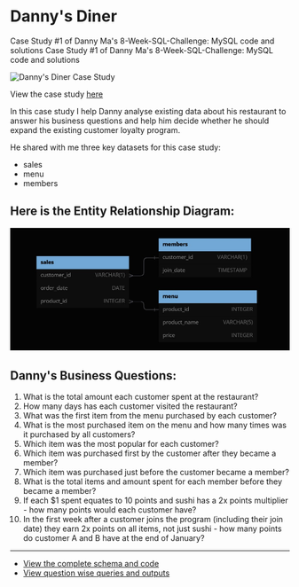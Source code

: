 # Danny's Diner
Case Study #1 of Danny Ma's 8-Week-SQL-Challenge: MySQL code and solutions
Case Study #1 of Danny Ma's 8-Week-SQL-Challenge: MySQL code and solutions

![Danny's Diner Case Study](https://8weeksqlchallenge.com/images/case-study-designs/1.png)

View the case study [here](https://8weeksqlchallenge.com/case-study-1/)

In this case study I help Danny analyse existing data about his restaurant to answer his business questions and help him decide whether he should expand the existing customer loyalty program. 

He shared with me three key datasets for this case study:
+ sales
+ menu
+ members

## Here is the Entity Relationship Diagram:
![ERD](https://github.com/ItsAmitBhaskar/Danny_s-Diner/blob/main/ERD%20for%20DD.jpg?raw=true)

## Danny's Business Questions:
1. What is the total amount each customer spent at the restaurant?
2. How many days has each customer visited the restaurant?
3. What was the first item from the menu purchased by each customer?
4. What is the most purchased item on the menu and how many times was it purchased by all customers?
5. Which item was the most popular for each customer?
6. Which item was purchased first by the customer after they became a member?
7. Which item was purchased just before the customer became a member?
8. What is the total items and amount spent for each member before they became a member?
9. If each $1 spent equates to 10 points and sushi has a 2x points multiplier - how many points would each customer have?
10. In the first week after a customer joins the program (including their join date) they earn 2x points on all items, not just sushi - how many points do customer A and B have at the end of January?
***

+ [View the complete schema and code](https://github.com/ItsAmitBhaskar/Danny_s-Diner/blob/main/Schema_and_Code.sql)
+ [View question wise queries and outputs](https://github.com/ItsAmitBhaskar/Danny_s-Diner/blob/main/Solutions.md)

